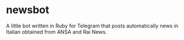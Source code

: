 # newsbot
A little bot written in Ruby for Telegram that posts automatically news in Italian obtained from ANSA and Rai News. 
